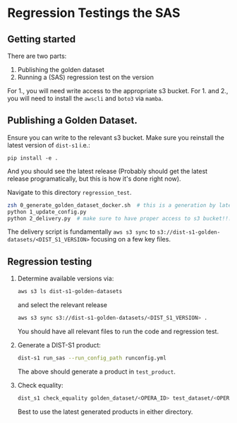 # Regression Testings the SAS

## Getting started

There are two parts:

1. Publishing the golden dataset
2. Running a (SAS) regression test on the version

For 1., you will need write access to the appropriate s3 bucket.
For 1. and 2., you will need to install the `awscli` and `boto3` via `mamba`.


## Publishing a Golden Dataset.

Ensure you can write to the relevant s3 bucket. Make sure you reinstall the latest version of `dist-s1` i.e.:

```
pip install -e .
```
And you should see the latest release (Probably should get the latest release programatically, but this is how it's done right now).

Navigate to this directory `regression_test`.
```bash
zsh 0_generate_golden_dataset_docker.sh  # this is a generation by latest released docker image
python 1_update_config.py
python 2_delivery.py  # make sure to have proper access to s3 bucket!!!
```

The delivery script is fundamentally `aws s3 sync` to `s3://dist-s1-golden-datasets/<DIST_S1_VERSION>` focusing on a few key files.

## Regression testing

1. Determine available versions via:
    ```bash
    aws s3 ls dist-s1-golden-datasets
    ```
    and select the relevant release
    ```bash
    aws s3 sync s3://dist-s1-golden-datasets/<DIST_S1_VERSION> .
    ```
    You should have all relevant files to run the code and regression test.

2. Generate a DIST-S1 product: 
    ```bash
    dist-s1 run_sas --run_config_path runconfig.yml
    ```
    The above should generate a product in `test_product`.
3. Check equality: 
    ```bash
    dist_s1 check_equality golden_dataset/<OPERA_ID> test_dataset/<OPERA_ID>
    ```
    Best to use the latest generated products in either directory.
